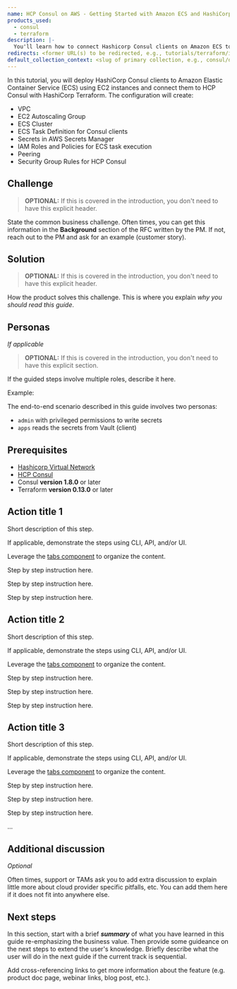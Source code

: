 ```yaml
---
name: HCP Consul on AWS - Getting Started with Amazon ECS and HashiCorp Terraform
products_used:
  - consul
  - terraform
description: |-
  You'll learn how to connect Hashicorp Consul clients on Amazon ECS to servers on HCP Consul.
redirects: <former URL(s) to be redirected, e.g., tutorials/terraform/intro-gcp>
default_collection_context: <slug of primary collection, e.g., consul/datacenter-deploy>
---
```


In this tutorial, you will deploy HashiCorp Consul clients to Amazon Elastic Container Service (ECS) using EC2 instances
and connect them to HCP Consul with HashiCorp Terraform. The configuration will create:

- VPC
- EC2 Autoscaling Group
- ECS Cluster
- ECS Task Definition for Consul clients
- Secrets in AWS Secrets Manager
- IAM Roles and Policies for ECS task execution
- Peering 
- Security Group Rules for HCP Consul

## Challenge

> **OPTIONAL:** If this is covered in the introduction, you don't need to have this
> explicit header.

State the common business challenge. Often times, you can get this information
in the **Background** section of the RFC written by the PM. If not, reach out to
the PM and ask for an example (customer story).

## Solution

> **OPTIONAL:** If this is covered in the introduction, you don't need to have this
> explicit header.

How the product solves this challenge. This is where you explain _why you should
read this guide_.

## Personas

_If applicable_

> **OPTIONAL:** If this is covered in the introduction, you don't need to have this
> explicit section.

If the guided steps involve multiple roles, describe it here.

Example:

The end-to-end scenario described in this guide involves two personas:

- `admin` with privileged permissions to write secrets
- `apps` reads the secrets from Vault (client)

## Prerequisites

- [Hashicorp Virtual Network](https://deploy-preview-1720--hashicorp-learn.netlify.app/consul/hcp/deploy)
- [HCP Consul](https://deploy-preview-1720--hashicorp-learn.netlify.app/consul/hcp/client-vm)
- Consul **version 1.8.0** or later
- Terraform **version 0.13.0** or later

## Action title 1

Short description of this step.

If applicable, demonstrate the steps using CLI, API, and/or UI.

Leverage the [tabs component](https://github.com/hashicorp/learn/blob/master/components/tabs/README.md) to organize the content.

<Tabs>
<Tab heading="CLI command">

Step by step instruction here.

</Tab>
<Tab heading="API call using cURL">

Step by step instruction here.

</Tab>
<Tab heading="Web UI">

Step by step instruction here.

</Tab>
</Tabs>

## Action title 2

Short description of this step.

If applicable, demonstrate the steps using CLI, API, and/or UI.

Leverage the [tabs component](https://github.com/hashicorp/learn/blob/master/components/tabs/README.md) to organize the content.

<Tabs>
<Tab heading="CLI command">

Step by step instruction here.

</Tab>
<Tab heading="API call using cURL">

Step by step instruction here.

</Tab>
<Tab heading="Web UI">

Step by step instruction here.

</Tab>
</Tabs>

## Action title 3

Short description of this step.

If applicable, demonstrate the steps using CLI, API, and/or UI.

Leverage the [tabs component](https://github.com/hashicorp/learn/blob/master/components/tabs/README.md) to organize the content.

<Tabs>
<Tab heading="CLI command">

Step by step instruction here.

</Tab>
<Tab heading="API call using cURL">

Step by step instruction here.

</Tab>
<Tab heading="Web UI">

Step by step instruction here.

</Tab>
</Tabs>

...

## Additional discussion

_Optional_

Often times, support or TAMs ask you to add extra discussion to explain little
more about cloud provider specific pitfalls, etc. You can add them here if it
does not fit into anywhere else.

## Next steps

In this section, start with a brief **_summary_** of what you have learned in
this guide re-emphasizing the business value. Then provide some guideance on the
next steps to extend the user's knowledge. Briefly describe what the user will do in the next guide if the current track is sequential.

Add cross-referencing links to get more information about the feature (e.g.
product doc page, webinar links, blog post, etc.).